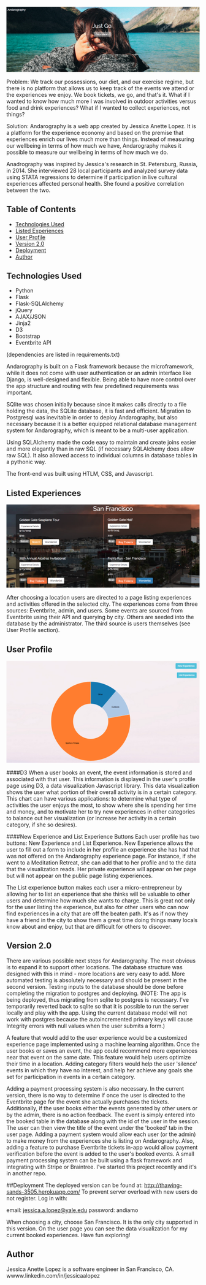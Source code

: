 ![Andarography homepage](/static/homepagepic.png)

Problem: We track our possessions, our diet, and our exercise regime, but there is no platform that allows us to keep track of the events we attend or the experiences we enjoy. We book tickets, we go, and that's it. What if I wanted to know how much more I was involved in outdoor activities versus food and drink experiences? What if I wanted to collect experiences, not things?

Solution:
Andarography is a web app created by Jessica Anette Lopez. It is a platform for the experience economy and based on the premise that experiences enrich our lives much more than things. Instead of measuring our wellbeing in terms of how much we have, Andarography makes it possible to measure our wellbeing in terms of how much we do. 

Anadrography was inspired by Jessica's research in St. Petersburg, Russia, in 2014. She interviewed 28 local participants and analyzed survey data using STATA regressions to determine if participation in live cultural experiences affected personal health. She found a positive correlation between the two. 

## Table of Contents
* [Technologies Used](#technologiesused)
* [Listed Experiences](#experience)
* [User Profile](#userprofile)
* [Version 2.0](#v2)
* [Deployment](#deployment)
* [Author](#author)

## <a name="technologiesused"></a>Technologies Used

* Python 
* Flask
* Flask-SQLAlchemy
* jQuery
* AJAX/JSON
* Jinja2
* D3
* Bootstrap
* Eventbrite API

(dependencies are listed in requirements.txt)

Andarography is built on a Flask framework because the microframework, while it does not come with user authentication or an admin interface like Django, is well-designed and flexible. Being able to have more control over the app structure and routing with few predefined requirements was important. 

SQlite was chosen initially because since it makes calls directly to a file holding the data, the SQLite database, it is fast and efficient. Migration to Postgresql was inevitable in order to deploy Andarography, but also necessary because it is a better equipped relational database management system for Andarography, which is meant to be a multi-user application. 

Using SQLAlchemy made the code easy to maintain and create joins easier and more elegantly than in raw SQL (if necessary SQLAlchemy does allow raw SQL). It also allowed access to individual columns in database tables in a pythonic way.

The front-end was built using HTLM, CSS, and Javascript.

## <a name="experience"></a>Listed Experiences
![experiences_page_screenshot](static/experiencepic.png)

After choosing a location users are directed to a page listing experiences and activities offered in the selected city. The experiences come from three sources: Eventbrite, admin, and users. Some events are sourced from Eventbrite using their API and querying by city. Others are seeded into the database by the administrator. The third source is users themselves (see User Profile section).


## <a name="userprofile"></a>User Profile
![user_page_screenshot](static/donutpic.png)

####D3
When a user books an event, the event information is stored and associated with that user. This information is displayed in the user's profile page using D3, a data visualization Javascript library. This data visualization shows the user what portion of their overall activity is in a certain category. This chart can have various applications: to determine what type of activities the user enjoys the most, to show where she is spending her time and money, and to motivate her to try new experiences in other categories to balance out her visualization (or increase her activity in a certain category, if she so desires).

####New Experience and List Experience Buttons
Each user profile has two buttons: New Experience and List Experience. New Experience allows the user to fill out a form to include in her profile an experience she has had that was not offered on the Andarography experience page. For instance, if she went to a Meditation Retreat, she can add that to her profile and to the data that the visualization reads. Her private experience will appear on her page but will not appear on the public page listing experiences. 

The List experience button makes each user a micro-entrepreneur by allowing her to list an experience that she thinks will be valuable to other users and determine how much she wants to charge. This is great not only for the user listing the experience, but also for other users who can now find experiences in a city that are off the beaten path. It's as if now they have a friend in the city to show them a great time doing things many locals know about and enjoy, but that are difficult for others to discover. 


## <a name="v2"></a>Version 2.0
There are various possible next steps for Andarography. The most obvious is to expand it to support other locations. The database structure was designed with this in mind - more locations are very easy to add.  More automated testing is absolutely necessary and should be present in the second version. Testing inputs to the database should be done before completing the migration to postgres and deploying. (NOTE: The app is being deployed, thus migrating from sqlite to postgres is necessary. I've temporarily reverted back to sqlite so that it is possible to run the server locally and play with the app. Using the current database model will not work with postgres because the autoincremented primary keys will cause Integrity errors with null values when the user submits a form.)

A feature that would add to the user experience would be a customized experience page implemented using a machine learning algorithm. Once the user books or saves an event, the app could recommend more experiences near that event on the same date. This feature would help users optimize their time in a location. Adding category filters would help the user 'silence' events in which they have no interest, and help her achieve any goals she set for participation in events in a certain category. 


Adding a payment processing system is also necessary. In the current version, there is no way to determine if once the user is directed to the Eventbrite page for the event she actually purchases the tickets. Additionally, if the user books either the events generated by other users or by the admin, there is no action feedback. The event is simply entered into the booked table in the database along with the id of the user in the session. The user can then view the title of the event under the 'booked' tab in the user page. Adding a payment system would allow each user (or the admin)  to make money from the experiences she is listing on Andarography. Also, adding a feature to purchase Eventbrite tickets in-app would allow payment verification before the event is added to the user's booked events. A small payment processing system can be built using a flask framework and integrating with Stripe or Braintree. I've started this project recently and it's in another repo.

##<a name="deployment"></a>Deployment
The deployed version can be found at: http://thawing-sands-3505.herokuapp.com/
To prevent server overload with new users do not register. Log in with:

email: jessica.a.lopez@yale.edu
password: andiamo

When choosing a city, choose San Francisco. It is the only city supported in this version. 
On the user page you can see the data visualization for my current booked experiences. Have fun exploring!

## <a name="author"></a>Author
Jessica Anette Lopez is a software engineer in San Francisco, CA.
wwww.linkedin.com/in/jessicaalopez
